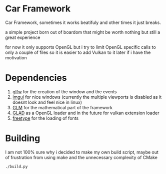 # Car Framework
Car Framework, sometimes it works beatifuly and other times it just breaks.

a simple project born out of boardom that might be worth nothing but still a great experience

for now it only supports OpenGL but i try to limit OpenGL specific calls to only a couple of files so it is easier to add Vulkan to it later if i have the motivation 

# Dependencies
1. [glfw](https://www.glfw.org/) for the creation of the window and the events
2. [imgui](https://github.com/ocornut/imgui) for nice windows (currently the multiple viewports is disabled as it doesnt look and feel nice in linux)
3. [GLM](https://github.com/g-truc/glm) for the mathematical part of the framework
4. [GLAD](https://gen.glad.sh/) as a OpenGL loader and in the future for vulkan extension loader
5. [freetype](https://github.com/freetype/freetype) for the loading of fonts

# Building
I am not 100% sure why i decided to make my own build script, maybe out of frustration from using make and the unnecessary complexity of CMake
```bash
./build.py 
```
